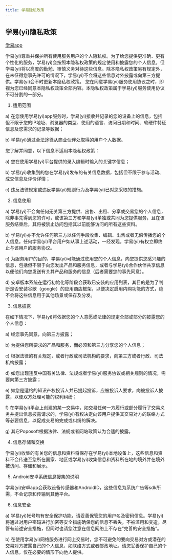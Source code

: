 ```yaml
---
title: 学易隐私政策
---
```

## 学易(yi)隐私政策
[学易app](yi.md)

学易(yi)尊重并保护所有使用服务用户的个人隐私权。为了给您提供更准确、更有个性化的服务，学易(yi)会按照本隐私权政策的规定使用和披露您的个人信息。但学易(yi)将以高度的勤勉、审慎义务对待这些信息。除本隐私权政策另有规定外，在未征得您事先许可的情况下，学易(yi)不会将这些信息对外披露或向第三方提供。学易(yi)会不时更新本隐私权政策。 您在同意学易(yi)服务使用协议之时，即视为您已经同意本隐私权政策全部内容。本隐私权政策属于学易(yi)服务使用协议不可分割的一部分。 

1. 适用范围 

a) 在您使用学易(yi)app服务时，学易(yi)接收并记录的您的设备上的信息，包括但不限于您的IP地址、浏览器的类型、使用的语言、访问日期和时间、软硬件特征信息及您需求的记录等数据； 

b) 学易(yi)通过合法途径从商业伙伴处取得的用户个人数据。 

您了解并同意，以下信息不适用本隐私权政策： 

a) 您在使用学易(yi)平台提供的录入编辑时输入的关键字信息； 

b) 学易(yi)收集到的您在学易(yi)发布的有关信息数据，包括但不限于参与活动、成交信息及评价详情； 

c) 违反法律规定或违反学易(yi)规则行为及学易(yi)已对您采取的措施。 

2. 信息使用 

a) 学易(yi)不会向任何无关第三方提供、出售、出租、分享或交易您的个人信息，除非事先得到您的许可，或该第三方和学易(yi)单独或共同为您提供服务，且在该服务结束后，其将被禁止访问包括其以前能够访问的所有这些资料。 

b) 学易(yi)亦不允许任何第三方以任何手段收集、编辑、出售或者无偿传播您的个人信息。任何学易(yi)平台用户如从事上述活动，一经发现，学易(yi)有权立即终止与该用户的服务协议。 

c) 为服务用户的目的，学易(yi)可能通过使用您的个人信息，向您提供您感兴趣的信息，包括但不限于向您发出产品和服务信息，或者与学易(yi)合作伙伴共享信息以便他们向您发送有关其产品和服务的信息（后者需要您的事先同意）。 

d) 安卓版本系统在运行初始化等阶段会获取已安装的应用列表，其目的是为了判断是否安装谷歌（google）的应用商店框架，以便决定启用内购功能的方式，绝不会将这些信息用于其他场景或保存及分发。

3. 信息披露 

在如下情况下，学易(yi)将依据您的个人意愿或法律的规定全部或部分的披露您的个人信息： 

a) 经您事先同意，向第三方披露； 

b) 为提供您所要求的产品和服务，而必须和第三方分享您的个人信息； 

c) 根据法律的有关规定，或者行政或司法机构的要求，向第三方或者行政、司法机构披露；

d) 如您出现违反中国有关法律、法规或者学易(yi)服务协议或相关规则的情况，需要向第三方披露；  

e) 如您是适格的知识产权投诉人并已提起投诉，应被投诉人要求，向被投诉人披露，以便双方处理可能的权利纠纷；

f) 在学易(yi)平台上创建的某一交易中，如交易任何一方履行或部分履行了交易义务并提出信息披露请求的，学易(yi)有权决定向该用户提供其交易对方的联络方式等必要信息，以促成交易的完成或纠纷的解决。  

g) 其它Poposoft根据法律、法规或者网站政策认为合适的披露。  

4. 信息存储和交换  

学易(yi)收集的有关您的信息和资料将保存在学易(yi)本地设备上，这些信息和资料不会传送至您所在国家、地区或学易(yi)收集信息和资料所在地的境外并在境外被访问、存储和展示。 

5. Android安卓系统信息搜集的说明 

学易(yi)安卓app会获取设备传感器和AndroidID，这些信息为系统广告等sdk所需，不会记录和传输到其他平台。

6. 信息安全  

a) 学易(yi)帐号均有安全保护功能，请妥善保管您的用户名及密码信息。学易(yi)将通过对用户密码进行加密等安全措施确保您的信息不丢失，不被滥用和变造。尽管有前述安全措施，但同时也请您注意在信息网络上不存在“完善的安全措施”。  

b) 在使用学易(yi)网络服务进行网上交易时，您不可避免的要向交易对方或潜在的交易对方披露自己的个人信息，如联络方式或者邮政地址。请您妥善保护自己的个人信息，仅在必要的情形下向他人提供。